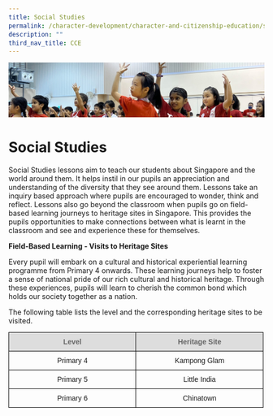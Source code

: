```yaml
---
title: Social Studies
permalink: /character-development/character-and-citizenship-education/social-studies/
description: ""
third_nav_title: CCE
---
```

![](/images/School%20Development%20Programmes.jpg)

Social Studies
==============

Social Studies lessons aim to teach our students about Singapore and the world around them. It helps instil in our pupils an appreciation and understanding of the diversity that they see around them. Lessons take an inquiry based approach where pupils are encouraged to wonder, think and reflect. Lessons also go beyond the classroom when pupils go on field-based learning journeys to heritage sites in Singapore. This provides the pupils opportunities to make connections between what is learnt in the classroom and see and experience these for themselves.

  

<b>Field-Based Learning - Visits to Heritage Sites</b>

  

Every pupil will embark on a cultural and historical experiential learning programme from Primary 4 onwards. These learning journeys help to foster a sense of national pride of our rich cultural and historical heritage. Through these experiences, pupils will learn to cherish the common bond which holds our society together as a nation.

  

The following table lists the level and the corresponding heritage sites to be visited.


<style type="text/css">
.tg  {border-collapse:collapse;border-spacing:0;}
.tg td{border-color:black;border-style:solid;border-width:1px;font-family:Arial, sans-serif;font-size:14px;
  overflow:hidden;padding:10px 5px;word-break:normal;}
.tg th{border-color:black;border-style:solid;border-width:1px;font-family:Arial, sans-serif;font-size:14px;
  font-weight:normal;overflow:hidden;padding:10px 5px;word-break:normal;}
.tg .tg-feqv{background-color:#DDD;color:#666;font-weight:bold;text-align:center;vertical-align:middle}
.tg .tg-nrix{text-align:center;vertical-align:middle}
</style>
<table class="tg" style="undefined;table-layout: fixed; width: 502px">
<colgroup>
<col style="width: 251px">
<col style="width: 251px">
</colgroup>
<thead>
  <tr>
    <th class="tg-feqv"><span style="color:#666;background-color:#DDD">Level</span></th>
    <th class="tg-feqv"><span style="color:#666;background-color:#DDD">Heritage Site</span></th>
  </tr>
</thead>
<tbody>
  <tr>
    <td class="tg-nrix">Primary 4</td>
    <td class="tg-nrix">Kampong Glam</td>
  </tr>
  <tr>
    <td class="tg-nrix">Primary 5</td>
    <td class="tg-nrix">Little India</td>
  </tr>
  <tr>
    <td class="tg-nrix">Primary 6</td>
    <td class="tg-nrix">Chinatown</td>
  </tr>
</tbody>
</table>